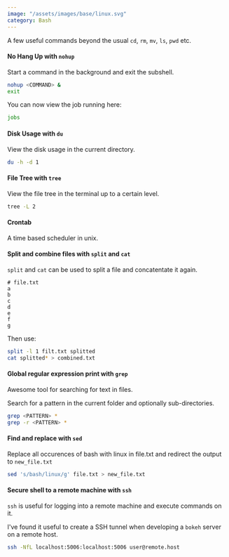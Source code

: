```yaml
---
image: "/assets/images/base/linux.svg"
category: Bash
---
```


A few useful commands beyond the usual `cd`, `rm`, `mv`, `ls`, `pwd` etc.<!--more-->

#### No Hang Up with `nohup`

Start a command in the background and exit the subshell.

```bash
nohup <COMMAND> &
exit
```

You can now view the job running here:

```bash
jobs
```

#### Disk Usage with `du`

View the disk usage in the current directory.

```bash
du -h -d 1
```

#### File Tree with `tree`

View the file tree in the terminal up to a certain level.

```bash
tree -L 2
```

#### Crontab

A time based scheduler in unix.

#### Split and combine files with `split` and `cat`

`split` and `cat` can be used to split a file and concatentate it again.

```
# file.txt
a
b
c
d
e
f
g
```

Then use:

```bash
split -l 1 filt.txt splitted
cat splitted* > combined.txt
```

#### Global regular expression print with `grep`

Awesome tool for searching for text in files.

Search for a pattern in the current folder and optionally sub-directories.

```bash
grep <PATTERN> *
grep -r <PATTERN> *
```

#### Find and replace with `sed`

Replace all occurences of bash with linux in file.txt and redirect the output to `new_file.txt`

```bash
sed 's/bash/linux/g' file.txt > new_file.txt
```

#### Secure shell to a remote machine with `ssh`

`ssh` is useful for logging into a remote machine and execute commands on it.

I've found it useful to create a SSH tunnel when developing a `bokeh` server on a remote host.

```bash
ssh -NfL localhost:5006:localhost:5006 user@remote.host
```
